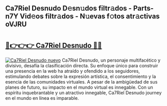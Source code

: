 ## Ca7Riel Desnudo D𝚎sn𝚞dos filtr𝚊dos - Parts-n7Y Vid𝚎os filtr𝚊dos - N𝚞evas f𝚘tos atr𝚊ctivas oVJRU

# <h2><a href="http://mb9d2sn.tromn.icu/?c=Ca7Riel+Desnudo">🔗👉👉👉 Ca7Riel Desnudo 🔗🔗</a></h2>

[![Ca7Riel Desnudo nuevo](https://i.imgur.com/pEAQMta.gif)](http://mb9d2sn.tromn.icu/?c=Ca7Riel+Desnudo)
Ca7Riel Desnudo, un personaje multifacético y divisivo, desafía la clasificación directa. Su enfoque único para construir una presencia en la web ha atraído y ofendido a los seguidores, estimulando debates sobre la expresión artística, el consentimiento y la esencia de las comunidades virtuales. A pesar de la ambigüedad de sus planes de futuro, su impacto en el mundo virtual es innegable. Con un espíritu inquebrantable y un atractivo innegable, Ca7Riel Desnudo journey en el mundo en línea es imparable.

